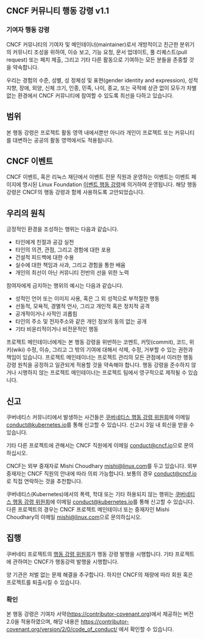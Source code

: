 <!-- Do not edit this file directly. Get the latest from
     https://github.com/cncf/foundation/blob/main/code-of-conduct.md -->
## CNCF 커뮤니티 행동 강령 v1.1

### 기여자 행동 강령

CNCF 커뮤니티의 기여자 및 메인테이너(maintainer)로서 개방적이고 친근한 분위기의
커뮤니티 조성을 위하여, 이슈 보고, 기능 요청, 문서 업데이트,
풀 리퀘스트(pull request) 또는 패치 제출, 그리고 기타 다른 활동으로 기여하는
모든 분들을 존중할 것을 약속합니다.

우리는 경험의 수준, 성별, 성 정체성 및 표현(gender identity and expression),
성적 지향, 장애, 외양, 신체 크기, 인종, 민족, 나이, 종교,
또는 국적에 상관 없이 모두가 차별 없는 환경에서 CNCF 커뮤니티에
참여할 수 있도록 최선을 다하고 있습니다.

## 범위
본 행동 강령은 프로젝트 활동 영역 내에서뿐만 아니라 개인이 프로젝트 또는 커뮤니티를 대변하는 공공의 활동 영역에서도 적용됩니다.

## CNCF 이벤트
CNCF 이벤트, 혹은 리눅스 재단에서 이벤트 전문 직원과 운영하는 이벤트는 이벤트 페이지에 명시된 Linux Foundation [이벤트 행동 강령](https://events.linuxfoundation.org/code-of-conduct)에 의거하여 운영됩니다. 해당 행동 강령은 CNCF의 행동 강령과 함께 사용하도록 고안되었습니다.

## 우리의 원칙

긍정적인 환경을 조성하는 행위는 다음과 같습니다.
* 타인에게 친절과 공감 실천
* 타인의 의견, 관점, 그리고 경험에 대한 포용
* 건설적 피드백에 대한 수용
* 실수에 대한 책임과 사과, 그리고 경험을 통한 배움
* 개인의 최선이 아닌 커뮤니티 전반의 선을 위한 노력


참여자에게 금지하는 행위의 예시는 다음과 같습니다.

* 성적인 언어 또는 이미지 사용, 혹은 그 외 성적으로 부적절한 행동
* 선동적, 모욕적, 경멸적 언사, 그리고 개인적 혹은 정치적 공격
* 공개적이거나 사적인 괴롭힘
* 타인의 주소 및 전자주소와 같은 개인 정보의 동의 없는 공개
* 기타 비윤리적이거나 비전문적인 행동

프로젝트 메인테이너에게는 본 행동 강령을 위반하는 코멘트, 커밋(commit),
코드, 위키(wiki) 수정, 이슈, 그리고 그 밖의 기여에 대해서 삭제, 수정,
거부할 수 있는 권한과 책임이 있습니다. 프로젝트 메인테이너는 프로젝트 관리의
모든 관점에서 이러한 행동 강령 원칙을 공정하고 일관되게 적용할 것을 약속해야 합니다.
행동 강령을 준수하지 않거나 시행하지 않는 프로젝트 메인테이너는 프로젝트 팀에서
영구적으로 제적될 수 있습니다.

## 신고
쿠버네티스 커뮤니티에서 발생하는 사건들은 [쿠버네티스 행동 강령 위원회](https://git.k8s.io/community/committee-code-of-conduct)에 이메일 <conduct@kubernetes.io>를 통해 신고할 수 있습니다. 신고시 3일 내 회신을 받을 수 있습니다.

기타 다른 프로젝트에 관해서는 CNCF 직원에게 이메일 <conduct@cncf.io>으로 문의하십시오.

CNCF는 외부 중재자로 Mishi Choudhary <mishi@linux.com>를 두고 있습니다. 외부 중재자는 CNCF 직원의 안내에 따라 의뢰 가능합니다. 보통의 경우 <conduct@cncf.io>로 직접 연락하는 것을 추천합니다.

쿠버네티스(Kubernetes)에서의 폭력, 학대 또는 기타 허용되지 않는 행위는 [쿠버네티스 행동 강령 위원회](https://git.k8s.io/community/committee-code-of-conduct)에 이메일 <conduct@kubernetes.io>를 통해 신고할 수 있습니다. 다른 프로젝트의 경우는 CNCF 프로젝트 메인테이너 또는 중재자인 Mishi Choudhary의 이메일 <mishi@linux.com>으로 문의하십시오.

## 집행
쿠버네티 프로젝트의 [행동 강령 위원회](https://github.com/kubernetes/community/tree/master/committee-code-of-conduct)가 행동 강령 발행을 시행합니다. 기타 프로젝트에 관하여는 CNCF가 행동강력 발행을 시행합니다.

양 기관은 처벌 없는 문제 해결을 추구합니다. 하지만 CNCF의 재량에 따라 회원 혹은 프로젝트를 퇴출시킬 수 있습니다.

### 확인

본 행동 강령은 기여자 서약(https://contributor-covenant.org)에서
제공하는 버전 2.0을 적용하였으며, 해당 내용은
https://contributor-covenant.org/version/2/0/code_of_conduct/ 에서 확인할 수 있습니다.
